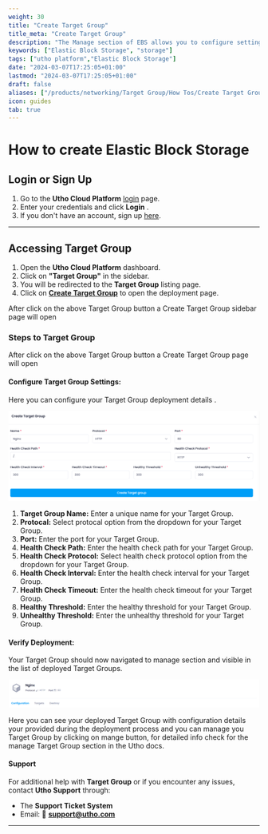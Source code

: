 ```yaml
---
weight: 30
title: "Create Target Group"
title_meta: "Create Target Group"
description: "The Manage section of EBS allows you to configure settings, resize volumes, attach or detach them from instances, and destroy volumes when no longer needed."
keywords: ["Elastic Block Storage", "storage"]
tags: ["utho platform","Elastic Block Storage"]
date: "2024-03-07T17:25:05+01:00"
lastmod: "2024-03-07T17:25:05+01:00"
draft: false 
aliases: ["/products/networking/Target Group/How Tos/Create Target Group"]
icon: guides
tab: true
---
```

# **How to create Elastic Block Storage**

## **Login or Sign Up**

1. Go to the **Utho Cloud Platform** [login](https://console.utho.com/login) page.
2. Enter your credentials and click  **Login** .
3. If you don't have an account, sign up [here](https://console.utho.com/signup).

---

## **Accessing Target  Group**

1. Open the **Utho Cloud Platform** dashboard.
2. Click on **"Target  Group"** in the sidebar.
3. You will be redirected to the **Target Group** listing page.
4. Click on **[Create Target Group](https://console.utho.com/targetgroups)** to open the deployment page.

After click on the above Target Group button a Create Target Group sidebar page will open

### Steps to Target Group

After click on the above Target Group button a Create Target Group page will open

#### Configure Target Group Settings:

Here you can configure your Target Group deployment details .

![1743746873920](image/index/1743746873920.png)

1. **Target Group Name:** Enter a unique name for your Target Group.
2. **Protocal:** Select protocal option from the dropdown for your Target Group.
3. **Port:** Enter the port for your Target Group.
4. **Health Check Path:** Enter the health check path for your Target Group.
5. **Health Check Protocol:** Select health check protocol option from the dropdown for your Target Group.
6. **Health Check Interval:** Enter the health check interval for your Target Group.
7. **Health Check Timeout:** Enter the health check timeout for your Target Group.
8. **Healthy Threshold:** Enter the healthy threshold for your Target Group.
9. **Unhealthy Threshold:** Enter the unhealthy threshold for your Target Group.

#### Verify Deployment:

Your Target Group should now navigated to manage section and visible in the list of deployed Target Groups.

![1743746905751](image/index/1743746905751.png)

Here you can see your deployed Target Group with configuration details your provided during the deployment process and you can manage you Target Group by clicking on mange button, for detailed info check for the manage Target Group section in the Utho docs.

#### **Support**

For additional help with **Target Group** or if you encounter any issues, contact **Utho Support** through:

- The **Support Ticket System**
- Email: 📩 **[support@utho.com](support@utho.com)**

---

